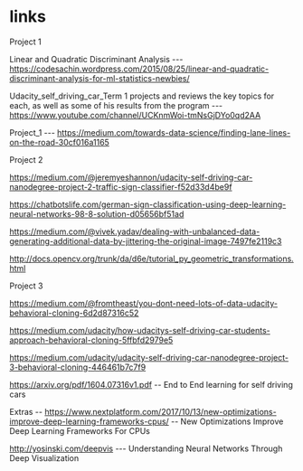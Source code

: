 # links

Project 1

Linear and Quadratic Discriminant Analysis --- https://codesachin.wordpress.com/2015/08/25/linear-and-quadratic-discriminant-analysis-for-ml-statistics-newbies/

Udacity_self_driving_car_Term 1 projects and reviews the key topics for each, as well as some of his results from the program --- https://www.youtube.com/channel/UCKnmWoi-tmNsGjDYo0qd2AA

Project_1 ---  https://medium.com/towards-data-science/finding-lane-lines-on-the-road-30cf016a1165



Project 2

https://medium.com/@jeremyeshannon/udacity-self-driving-car-nanodegree-project-2-traffic-sign-classifier-f52d33d4be9f

https://chatbotslife.com/german-sign-classification-using-deep-learning-neural-networks-98-8-solution-d05656bf51ad

https://medium.com/@vivek.yadav/dealing-with-unbalanced-data-generating-additional-data-by-jittering-the-original-image-7497fe2119c3

http://docs.opencv.org/trunk/da/d6e/tutorial_py_geometric_transformations.html


Project 3

https://medium.com/@fromtheast/you-dont-need-lots-of-data-udacity-behavioral-cloning-6d2d87316c52

https://medium.com/udacity/how-udacitys-self-driving-car-students-approach-behavioral-cloning-5ffbfd2979e5

https://medium.com/udacity/udacity-self-driving-car-nanodegree-project-3-behavioral-cloning-446461b7c7f9

https://arxiv.org/pdf/1604.07316v1.pdf -- End to End learning for self driving cars


Extras --
https://www.nextplatform.com/2017/10/13/new-optimizations-improve-deep-learning-frameworks-cpus/ -- New Optimizations Improve Deep Learning Frameworks For CPUs


http://yosinski.com/deepvis --- Understanding Neural Networks Through Deep Visualization
